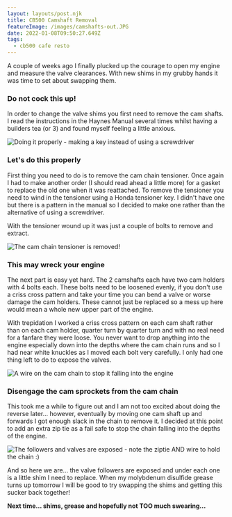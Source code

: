 ```yaml
---
layout: layouts/post.njk
title: CB500 Camshaft Removal 
featureImage: /images/camshafts-out.JPG
date: 2022-01-08T09:50:27.649Z
tags:
  - cb500 cafe resto
---
```


A couple of weeks ago I finally plucked up the courage to open my engine and measure the valve clearances. With new shims in my grubby hands it was time to set about swapping them.

### Do not cock this up! 

In order to change the valve shims you first need to remove the cam shafts. I read the instructions in the Haynes Manual several times whilst having a builders tea (or 3) and found myself feeling a little anxious.

![Doing it properly - making a key instead of using a screwdriver](/images/cam-tensioner-key.JPG "Doing it properly - making a key instead of using a screwdriver")

### Let's do this properly 

First thing you need to do is to remove the cam chain tensioner. Once again I had to make another order (I should read ahead a little more) for a gasket to replace the old one when it was reattached. To remove the tensioner you need to wind in the tensioner using a Honda tensioner key. I didn't have one but there is a pattern in the manual so I decided to make one rather than the alternative of using a screwdriver.

With the tensioner wound up it was just a couple of bolts to remove and extract.

![The cam chain tensioner is removed!](/images/camchain-tensioner.JPG "The cam chain tensioner is removed!")

### This may wreck your engine 

The next part is easy yet hard. The 2 camshafts each have two cam holders with 4 bolts each. These bolts need to be loosened evenly, if you don't use a criss cross pattern and take your time you can bend a valve or worse damage the cam holders. These cannot just be replaced so a mess up here would mean a whole new upper part of the engine.

With trepidation I worked a criss cross pattern on each cam shaft rather than on each cam holder, quarter turn by quarter turn and with no real need for a fanfare they were loose. You never want to drop anything into the engine especially down into the depths where the cam chain runs and so I had near white knuckles as I moved each bolt very carefully. I only had one thing left to do to expose the valves.

![A wire on the cam chain to stop it falling into the engine](/images/camchain.JPG "A wire on the cam chain to stop it falling into the engine")


### Disengage the cam sprockets from the cam chain 

This took me a while to figure out and I am not too excited about doing the reverse later... however, eventually by moving one cam shaft up and forwards I got enough slack in the chain to remove it. I decided at this point to add an extra zip tie as a fail safe to stop the chain falling into the depths of the engine. 


![The followers and valves are exposed - note the ziptie AND wire to hold the chain :)](/images/valves-exposed.JPG "The followers and valves are exposed - note the ziptie AND wire to hold the chain :)")


And so here we are... the valve followers are exposed and under each one is a little shim I need to replace. When my molybdenum disulfide grease turns up tomorrow I will be good to try swapping the shims and getting this sucker back together! 

**Next time... shims, grease and hopefully not TOO much swearing...**
